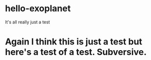 # hello-exoplanet
It's all really just a test
# Again I think this is just a test but here's a test of a test. Subversive.
